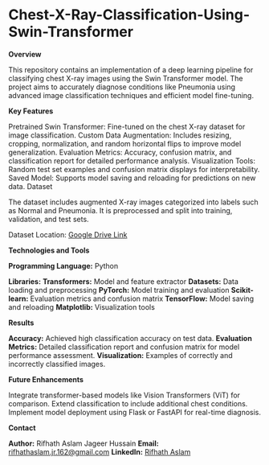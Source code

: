 # Chest-X-Ray-Classification-Using-Swin-Transformer

**Overview**

This repository contains an implementation of a deep learning pipeline for classifying chest X-ray images using the Swin Transformer model. The project aims to accurately diagnose conditions like Pneumonia using advanced image classification techniques and efficient model fine-tuning.

**Key Features**

Pretrained Swin Transformer: Fine-tuned on the chest X-ray dataset for image classification.
Custom Data Augmentation: Includes resizing, cropping, normalization, and random horizontal flips to improve model generalization.
Evaluation Metrics: Accuracy, confusion matrix, and classification report for detailed performance analysis.
Visualization Tools: Random test set examples and confusion matrix displays for interpretability.
Saved Model: Supports model saving and reloading for predictions on new data.
Dataset

The dataset includes augmented X-ray images categorized into labels such as Normal and Pneumonia. It is preprocessed and split into training, validation, and test sets.

Dataset Location: [Google Drive Link](https://drive.google.com/drive/folders/1kmkWMi8AcTOAhlAvrNDQ-hLCf67GceSx?usp=sharing/](https://drive.google.com/drive/folders/1kmkWMi8AcTOAhlAvrNDQ-hLCf67GceSx))

**Technologies and Tools**

**Programming Language:** Python

**Libraries:**
**Transformers:** Model and feature extractor
**Datasets:** Data loading and preprocessing
**PyTorch:** Model training and evaluation
**Scikit-learn:** Evaluation metrics and confusion matrix
**TensorFlow:** Model saving and reloading
**Matplotlib:** Visualization tools

**Results**

**Accuracy:** Achieved high classification accuracy on test data.
**Evaluation Metrics:** Detailed classification report and confusion matrix for model performance assessment.
**Visualization:** Examples of correctly and incorrectly classified images.

**Future Enhancements**

Integrate transformer-based models like Vision Transformers (ViT) for comparison.
Extend classification to include additional chest conditions.
Implement model deployment using Flask or FastAPI for real-time diagnosis.

**Contact**

**Author:** Rifhath Aslam Jageer Hussain
**Email:** rifhathaslam.jr.162@gmail.com
**LinkedIn:** [Rifhath Aslam](https://www.linkedin.com/in/rifhath-aslam-j-791a6a21b/)
